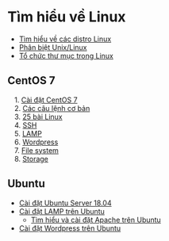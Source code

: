 # Tìm hiểu về Linux  
- [Tìm hiểu về các distro Linux](docs/2.So-luoc-linux-cac-distro-linux.md)
- [Phân biệt Unix/Linux](docs/3.Phan-biet-unix-linux.md)
- [Tổ chức thư mục trong Linux](docs/4.To-chuc-thu-muc-trong-Linux.md)
## CentOS 7
&emsp;1. [Cài đặt CentOS 7](docs/install.md)  
&emsp;2. [Các câu lệnh cơ bản](docs/Co-ban/)    
&emsp;3. [25 bài Linux](docs/25-bai-linux/)   
&emsp;4. [SSH](docs/SSH/)    
&emsp;5. [LAMP](docs/LAMP/)  
&emsp;6. [Wordpress](docs/Wordpress/)  
&emsp;7. [File system](docs/FileSystem/)   
&emsp;8. [Storage](docs/Storage/) 


## Ubuntu
- [Cài đặt Ubuntu Server 18.04](docs/Ubuntu/install_ubuntu.md)  
- [Cài đặt LAMP trên Ubuntu](docs/Ubuntu/install_lamp.md)
  - [Tìm hiểu và cài đặt Apache trên Ubuntu](docs/Ubuntu/apache.md)
- [Cài đặt Wordpress trên Ubuntu](docs/Ubuntu/install_wordpress.md)  
